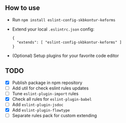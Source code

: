 ## How to use

- Run `npm install eslint-config-skbkontur-keforms`
- Extend your local `.eslintrc.json` config:

  ```
  {
    "extends": [ "eslint-config-skbkontur-keforms" ]
  }
  ```
- (Optional) Setup plugins for your favorite code editor

## TODO

- [x] Publish package in npm repository
- [ ] Add util for check eslint rules updates
- [ ] Tune `eslint-plugin-import` rules
- [x] Check all rules for `eslint-plugin-babel`
- [ ] Add `eslint-plugin-jsdoc`
- [x] Add `eslint-plugin-flowtype`
- [ ] Separate rules pack for custom extending
